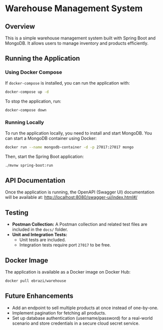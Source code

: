 # Warehouse Management System

## Overview
This is a simple warehouse management system built with Spring Boot and MongoDB. It allows users to manage inventory and products efficiently.

## Running the Application

### Using Docker Compose
If `docker-compose` is installed, you can run the application with:
```sh
docker-compose up -d
```
To stop the application, run:
```sh
docker-compose down
```

### Running Locally
To run the application locally, you need to install and start MongoDB. You can start a MongoDB container using Docker:
```sh
docker run --name mongodb-container -d -p 27017:27017 mongo
```
Then, start the Spring Boot application:
```sh
./mvnw spring-boot:run
```

## API Documentation
Once the application is running, the OpenAPI (Swagger UI) documentation will be available at:
[http://localhost:8080/swagger-ui/index.html#/](http://localhost:8080/swagger-ui/index.html#/)

## Testing
- **Postman Collection:** A Postman collection and related test files are included in the `docs/` folder.
- **Unit and Integration Tests:**
  - Unit tests are included.
  - Integration tests require port `27017` to be free.

## Docker Image
The application is available as a Docker image on Docker Hub:
```sh
docker pull ebrazi/warehouse
```

## Future Enhancements
- Add an endpoint to sell multiple products at once instead of one-by-one.
- Implement pagination for fetching all products.
- Set up database authentication (username/password) for a real-world scenario and store credentials in a secure cloud secret service.
